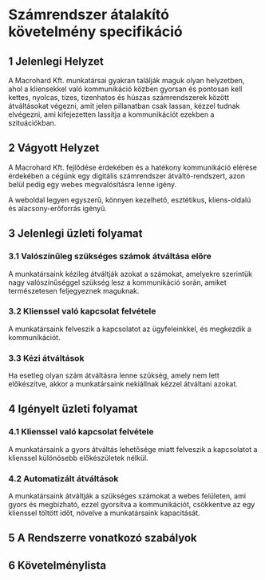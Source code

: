 # Számrendszer átalakító követelmény specifikáció

## 1 Jelenlegi Helyzet

A Macrohard Kft. munkatársai gyakran találják maguk olyan helyzetben, ahol a kliensekkel való kommunikáció közben gyorsan és pontosan kell kettes, nyolcas, tízes, tizenhatos és húszas számrendszerek között átváltásokat végezni, amit jelen pillanatban csak lassan, kézzel tudnak elvégezni, ami kifejezetten lassítja a kommunikációt ezekben a szituációkban.

## 2 Vágyott Helyzet

A Macrohard Kft. fejlődése érdekében és a hatékony kommunikáció elérése érdekében a cégünk egy digitális számrendszer átváltó-rendszert, azon belül pedig egy webes megvalósításra lenne igény.

A weboldal legyen egyszerű, könnyen kezelhető, esztétikus, kliens-oldalú és alacsony-erőforrás igényű.

## 3 Jelenlegi üzleti folyamat

### 3.1 Valószínűleg szükséges számok átváltása előre

A munkatársaink kézileg átváltják azokat a számokat, amelyekre szerintük nagy valószínűséggel szükség lesz a kommunikáció során, amiket természetesen feljegyeznek maguknak.

### 3.2 Klienssel való kapcsolat felvétele

A munkatársaink felveszik a kapcsolatot az ügyfeleinkkel, és megkezdik a kommunikációt.

### 3.3 Kézi átváltások

Ha esetleg olyan szám átváltásra lenne szükség, amely nem lett előkészítve, akkor a munkatársaink nekiállnak kézzel átváltani azokat.

## 4 Igényelt üzleti folyamat

### 4.1 Klienssel való kapcsolat felvétele

A munkatársaink a gyors átváltás lehetősége miatt felveszik a kapcsolatot a klienssel különösebb előkészületek nélkül.

### 4.2 Automatizált átváltások

A munkatársaink átváltják a szükséges számokat a webes felületen, ami gyors és megbízható, ezzel gyorsítva a kommunikációt, csökkentve az egy klienssel töltött időt, növelve a munkatársaink kapacitását.

## 5 A Rendszerre vonatkozó szabályok

## 6 Követelménylista